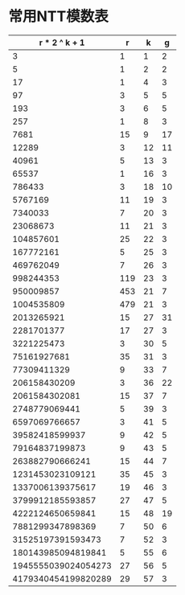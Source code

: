 # 常用NTT模数表
|    r * 2 ^ k + 1     |  r  |  k  |  g  |
| -------------------- | --- | --- | --- |
| 3                   | 1   | 1   | 2   |
| 5                   | 1   | 2   | 2   |
| 17                  | 1   | 4   | 3   |
| 97                  | 3   | 5   | 5   |
| 193                 | 3   | 6   | 5   |
| 257                 | 1   | 8   | 3   |
| 7681                | 15  | 9   | 17  |
| 12289               | 3   | 12  | 11  |
| 40961               | 5   | 13  | 3   |
| 65537               | 1   | 16  | 3   |
| 786433              | 3   | 18  | 10  |
| 5767169              | 11  | 19  | 3   |
| 7340033             | 7   | 20  | 3   |
| 23068673             | 11  | 21  | 3   |
| 104857601            | 25  | 22  | 3   |
| 167772161            | 5   | 25  | 3   |
| 469762049            | 7   | 26  | 3   |
| 998244353            | 119 | 23  | 3   |
| 950009857           | 453 | 21  |  7   |
| 1004535809          | 479 | 21  | 3   |
| 2013265921          | 15  | 27  | 31  |
| 2281701377          | 17  | 27  | 3   |
| 3221225473          | 3   | 30  | 5   |
| 75161927681         | 35  | 31  | 3   |
| 77309411329         | 9   | 33  | 7   |
| 206158430209        | 3   | 36  | 22  |
| 2061584302081       | 15  | 37  | 7   |
| 2748779069441       | 5   | 39  | 3   |
| 6597069766657       | 3   | 41  | 5   |
| 39582418599937      | 9   | 42  | 5   |
| 79164837199873      | 9   | 43  | 5   |
| 263882790666241     | 15  | 44  | 7   |
| 1231453023109121    | 35  | 45  | 3   |
| 1337006139375617    | 19  | 46  | 3   |
| 3799912185593857    | 27  | 47  | 5   |
| 4222124650659841    | 15  | 48  | 19  |
| 7881299347898369    | 7   | 50  | 6   |
| 31525197391593473   | 7   | 52  | 3   |
| 180143985094819841  | 5   | 55  | 6   |
| 1945555039024054273 | 27  | 56  | 5   |
| 4179340454199820289 | 29  | 57  | 3   |